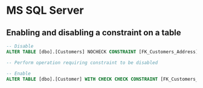 # MS SQL Server

## Enabling and disabling a constraint on a table

```sql
-- Disable
ALTER TABLE [dbo].[Customers] NOCHECK CONSTRAINT [FK_Customers_Address]

-- Perform operation requiring constraint to be disabled

-- Enable
ALTER TABLE [dbo].[Customer] WITH CHECK CHECK CONSTRAINT [FK_Customers_Address]
```
